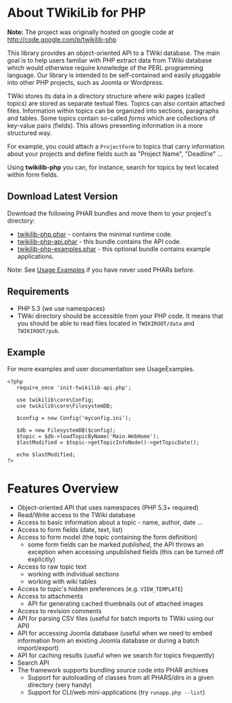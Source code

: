 # About TWikiLib for PHP

**Note:** The project was originally hosted on google code at http://code.google.com/p/twikilib-php

This library provides an object-oriented API to a TWiki database.
The main goal is to help users familiar with PHP extract data from
TWiki database which would otherwise require knowledge of the PERL
programming language.
Our library is intended to be self-contained and easily pluggable
into other PHP projects, such as Joomla or Wordpress.

TWiki stores its data in a directory structure where wiki pages
(called topics) are stored as separate textual files.
Topics can also contain attached files.
Information within topics can be organized into sections, paragraphs and tables.
Some topics contain so-called *forms* which are collections of key-value pairs (fields).
This allows presenting information in a more structured way.

For example, you could attach a `ProjectForm` to topics that carry information about your projects and define fields such as "Project Name", "Deadline" ...

Using **twikilib-php** you can, for instance, search for topics by text located within form fields.

## Download Latest Version

Download the following PHAR bundles and move them to your project's directory:
 * [twikilib-php.phar](https://github.com/vsimko/twikilib-php/raw/master/dist/twikilib-php.phar) - contains the minimal runtime code.
 * [twikilib-php-api.phar](https://github.com/vsimko/twikilib-php/raw/master/dist/twikilib-php-api.phar) - this bundle contains the API code.
 * [twikilib-php-examples.phar](https://github.com/vsimko/twikilib-php/raw/master/dist/twikilib-php-examples.phar) - this optional bundle contains example applications.

Note: See [Usage Examples](UsageExamples) if you have never used PHARs before.

## Requirements
 * PHP 5.3 (we use namespaces)
 * TWiki directory should be accessible from your PHP code.
   It means that you should be able to read files located in `TWIKIROOT/data` and `TWIKIROOT/pub`.

## Example
For more examples and user documentation see UsageExamples.

```{php}
<?php
   require_once 'init-twikilib-api.php';
   
   use twikilib\core\Config;
   use twikilib\core\FilesystemDB;
   
   $config = new Config('myconfig.ini');
   
   $db = new FilesystemDB($config);
   $topic = $db->loadTopicByName('Main.WebHome');
   $lastModified = $topic->getTopicInfoNode()->getTopicDate();
   
   echo $lastModified;
?>
```

# Features Overview

 * Object-oriented API that uses namespaces (PHP 5.3+ required)
 * Read/Write access to the TWiki database
 * Access to basic information about a topic - name, author, date ...
 * Access to form fields (date, text, list)
 * Access to form model (the topic containing the form definition)
   * some form fields can be marked *published*, the API throws
     an exception when accessing unpublished fields
     (this can be turned off explicitly)
 * Access to raw topic text
   * working with individual sections
   * working with wiki tables
 * Access to topic's hidden preferences (e.g. `VIEW_TEMPLATE`)
 * Access to attachments
   * API for generating cached thumbnails out of attached images
 * Access to revision comments
 * API for parsing CSV files (useful for batch imports to TWiki using our API)
 * API for accessing Joomla database (useful when we need to embed information
   from an existing Joomla database or during a batch import/export)
 * API for caching results (useful when we search for topics frequently)
 * Search API
 * The framework supports bundling source code into PHAR archives
   * Support for autoloading of classes from all PHARS/dirs in a given
     directory (very handy)
   * Support for CLI/web mini-applications (try `runapp.php --list`)
